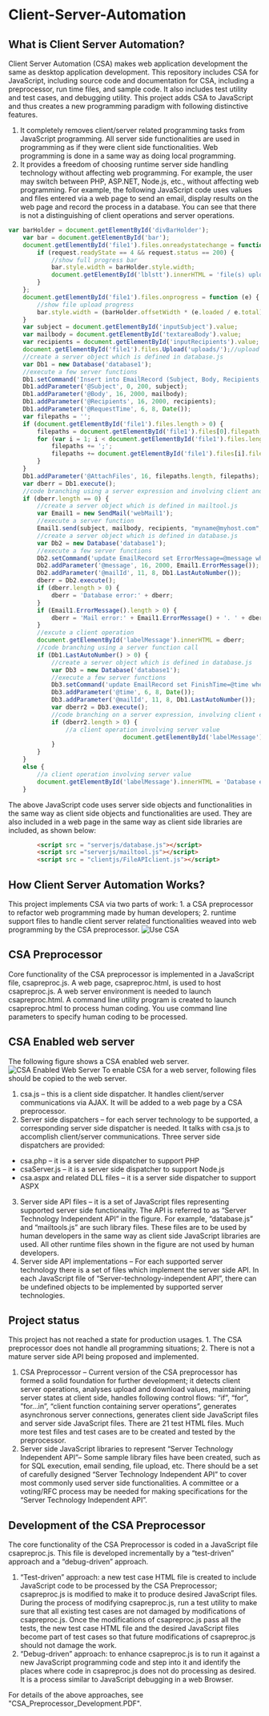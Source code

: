 # Client-Server-Automation
## What is Client Server Automation?

Client Server Automation (CSA) makes web application development the same as desktop application development. This repository includes CSA for JavaScript, including source code and documentation for CSA, including a preprocessor, run time files, and sample code. It also includes test utility and test cases, and debugging utility.
This project adds CSA to JavaScript and thus creates a new programming paradigm with following distinctive features.
1.	It completely removes client/server related programming tasks from JavaScript programming. All server side functionalities are used in programming as if they were client side functionalities. Web programming is done in a same way as doing local programming.
2.	It provides a freedom of choosing runtime server side handling technology without affecting web programming. For example, the user may switch between PHP, ASP.NET, Node.js, etc., without affecting web programming.
For example, the following JavaScript code uses values and files entered via a web page to send an email, display results on the web page and record the process in a database. You can see that there is not a distinguishing of client operations and server operations.
```javascript
var barHolder = document.getElementById('divBarHolder');
	var bar = document.getElementById('bar');
	document.getElementById('file1').files.onreadystatechange = function (request) {
		if (request.readyState == 4 && request.status == 200) {
			//show full progress bar
			bar.style.width = barHolder.style.width;
			document.getElementById('lblstt').innerHTML = 'file(s) uploaded. ';
		}
	};
	document.getElementById('file1').files.onprogress = function (e) {
		//show file upload progress
		bar.style.width = (barHolder.offsetWidth * (e.loaded / e.total)) + 'px';
	}
	var subject = document.getElementById('inputSubject').value;
	var mailbody = document.getElementById('textareaBody').value;
	var recipients = document.getElementById('inputRecipients').value;
	document.getElementById('file1').files.Upload('uploads/');//upload files to be attached to the email
	//create a server object which is defined in database.js
	var Db1 = new Database('database1');
	//execute a few server functions
	Db1.setCommand('Insert into EmailRecord (Subject, Body, Recipients, RequestTime, AttachFiles) Values (@Subject, @Body, @Recipients, @RequestTime, @AttachFiles)');
	Db1.addParameter('@Subject', 0, 200, subject);
	Db1.addParameter('@Body', 16, 2000, mailbody);
	Db1.addParameter('@Recipients', 16, 2000, recipients);
	Db1.addParameter('@RequestTime', 6, 8, Date());
	var filepaths = '';
	if (document.getElementById('file1').files.length > 0) {
		filepaths = document.getElementById('file1').files[0].filepath;
		for (var i = 1; i < document.getElementById('file1').files.length; i++) {
			filepaths += ';';
			filepaths += document.getElementById('file1').files[i].filepath;
		}
	}
	Db1.addParameter('@AttachFiles', 16, filepaths.length, filepaths);
	var dberr = Db1.execute();
	//code branching using a server expression and involving client and server execution paths
	if (dberr.length == 0) {
		//create a server object which is defined in mailtool.js
		var Email1 = new SendMail('webMail1');
		//execute a server function
		Email1.send(subject, mailbody, recipients, "myname@myhost.com", document.getElementById('file1').files);
		//create a server object which is defined in database.js
		var Db2 = new Database('database1');
		//execute a few server functions
		Db2.setCommand('update EmailRecord set ErrorMessage=@message where EmailRecID=@mailId');
		Db2.addParameter('@message', 16, 2000, Email1.ErrorMessage());
		Db2.addParameter('@mailId', 11, 8, Db1.LastAutoNumber());
		dberr = Db2.execute();
		if (dberr.length > 0) {
			dberr = 'Database error:' + dberr;
		}
		if (Email1.ErrorMessage().length > 0) {
			dberr = 'Mail error:' + Email1.ErrorMessage() + '. ' + dberr;
		}
		//excute a client operation
		document.getElementById('labelMessage').innerHTML = dberr;
		//code branching using a server function call
		if (Db1.LastAutoNumber() > 0) {
			//create a server object which is defined in database.js
			var Db3 = new Database('database1');
			//execute a few server functions
			Db3.setCommand('update EmailRecord set FinishTime=@time where EmailRecID=@mailId');
			Db3.addParameter('@time', 6, 8, Date());
			Db3.addParameter('@mailId', 11, 8, Db1.LastAutoNumber());
			var dberr2 = Db3.execute();
			//code branching on a server expression, involving client execution path
			if (dberr2.length > 0) {
				//a client operation involving server value
								document.getElementById('labelMessage').innerHTML = ' Database error setting finish time:' + dberr2;
			}
		}
	}
	else {
		//a client operation involving server value
		document.getElementById('labelMessage').innerHTML = 'Database error:' + dberr;
	}  

```
The above JavaScript code uses server side objects and functionalities in the same way as client side objects and functionalities are used. They are also included in a web page in the same way as client side libraries are included, as shown below:
```html
		<script src = "serverjs/database.js"></script>
		<script src ="serverjs/mailtool.js"></script>
		<script src = "clientjs/FileAPIclient.js"></script>
```
## How Client Server Automation Works?
This project implements CSA via two parts of work: 1. a CSA preprocessor to refactor web programming made by human developers; 2. runtime support files to handle client server related functionalities weaved into web programming by the CSA preprocessor.
![Use CSA](CSA.png "Use CSA")
## CSA Preprocessor
Core functionality of the CSA preprocessor is implemented in a JavaScript file, csapreproc.js. A web page, csapreproc.html, is used to host csapreproc.js. A web server environment is needed to launch csapreproc.html. A command line utility program is created to launch csapreproc.html to process human coding. You use command line parameters to specify human coding to be processed.
## CSA Enabled web server
The following figure shows a CSA enabled web server.
![CSA Enabled Web Server](Fig16.png "CSA Enabled Web Server")
To enable CSA for a web server, following files should be copied to the web server.
1.	csa.js – this is a client side dispatcher. It handles client/server communications via AJAX. It will be added to a web page by a CSA preprocessor.
2.	Server side dispatchers – for each server technology to be supported, a corresponding server side dispatcher is needed. It talks with csa.js to accomplish client/server communications. Three server side dispatchers are provided:
  *	csa.php – it is a server side dispatcher to support PHP
  *	csaServer.js – it is a server side dispatcher to support Node.js
  *	csa.aspx and related DLL files – it is a server side dispatcher to support ASPX
3.	Server side API files – it is a set of JavaScript files representing supported server side functionality. The API is referred to as “Server Technology Independent API” in the figure. For example, “database.js” and “mailtools.js” are such library files. These files are to be used by human developers in the same way as client side JavaScript libraries are used. All other runtime files shown in the figure are not used by human developers.
4.	Server side API implementations – For each supported server technology there is a set of files which implement the server side API. In each JavaScript file of “Server-technology-independent API”, there can be undefined objects to be implemented by supported server technologies.
## Project status
This project has not reached a state for production usages. 1. The CSA preprocessor does not handle all programming situations; 2. There is not a mature server side API being proposed and implemented. 
1.	CSA Preprocessor – Current version of the CSA preprocessor has formed a solid foundation for further development; it detects client server operations, analyses upload and download values, maintaining server states at client side, handles following control flows: “if”, “for”, ”for…in”, “client function containing server operations”, generates asynchronous server connections, generates client side JavaScript files and server side JavaScript files. There are 21 test HTML files. Much more test files and test cases are to be created and tested by the preprocessor. 
2.	Server side JavaScript libraries to represent “Server Technology Independent API”– Some sample library files have been created, such as for SQL execution, email sending, file upload, etc. There should be a set of carefully designed “Server Technology Independent API” to cover most commonly used server side functionalities. A committee or a voting/RFC process may be needed for making specifications for the “Server Technology Independent API”.
## Development of the CSA Preprocessor
The core functionality of the CSA Preprocessor is coded in a JavaScript file csapreproc.js. This file is developed incrementally by a “test-driven” approach and a “debug-driven” approach.
1.	“Test-driven” approach: a new test case HTML file is created to include JavaScript code to be processed by the CSA Preprocessor; csapreproc.js is modified to make it to produce desired JavaScript files. During the process of modifying csapreproc.js, run a test utility to make sure that all existing test cases are not damaged by modifications of csapreproc.js. Once the modifications of csapreproc.js pass all the tests, the new test case HTML file and the desired JavaScript files become part of test cases so that future modifications of csapreproc.js should not damage the work.
2.	“Debug-driven” approach: to enhance csapreproc.js is to run it against a new JavaScript programming code and step into it and identify the places where code in csapreproc.js does not do processing as desired. It is a process similar to JavaScript debugging in a web Browser. 

For details of the above approaches, see "CSA_Preprocessor_Development.PDF".
